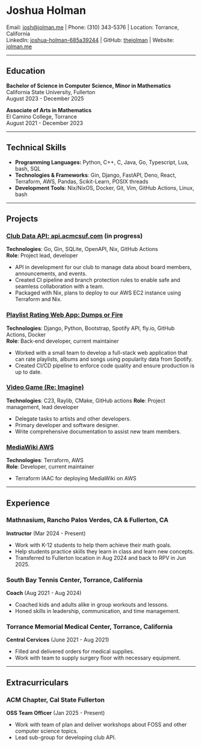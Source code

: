 # Joshua Holman
Email: <josh@jolman.me> | Phone: (310) 343-5376 | Location: Torrance, California  
LinkedIn: [joshua-holman-685a39244](https://linkedin.com/in/joshua-holman-685a39244) | GitHub: [thejolman](https://github.com/thejolman) | Website: [jolman.me](https://jolman.me)

---

## Education
**Bachelor of Science in Computer Science, Minor in Mathematics**  
California State University, Fullerton  
August 2023 - December 2025  

**Associate of Arts in Mathematics**  
El Camino College, Torrance  
August 2021 - December 2023

---

## Technical Skills
- **Programming Languages:** Python, C++, C, Java, Go, Typescript, Lua, bash, SQL
- **Technologies & Frameworks**: Gin, Django, FastAPI, Deno, React, Terraform, AWS, Pandas, Scikit-Learn, POSIX threads
- **Development Tools**: Nix/NixOS, Docker, Git, Vim, GitHub Actions, Linux, bash

---

## Projects
### [Club Data API: api.acmcsuf.com](https://github.com/acmcsufoss/api.acmcsuf.com) (in progress)
**Technologies**: Go, Gin, SQLite, OpenAPI, Nix, GitHub Actions  
**Role**: Project lead, developer

- API in development for our club to manage data about board members, announcements, and events.
- Created CI pipeline and branch protection rules to enable safe and seamless collaboration with a team.
- Packaged with Nix, plans to deploy to our AWS EC2 instance using Terraform and Nix.

### [Playlist Rating Web App: Dumps or Fire](https://github.com/thejolman/dumps-or-fire)
**Technologies**: Django, Python, Bootstrap, Spotify API, fly.io, GitHub Actions, Docker  
**Role**: Back-end developer, current maintainer

- Worked with a small team to develop a full-stack web application that can rate playlists, albums and songs using popularity data from Spotify.
- Created CI/CD pipeline to enforce code quality and ensure production is up to date.

### [Video Game (Re: Imagine)](https://github.com/TheJolman/rpg-raylib)
**Technologies**: C23, Raylib, CMake, GitHub actions
**Role**: Project management, lead developer

- Delegate tasks to artists and other developers.
- Primary developer and software designer.
- Write comprehensive documentation to assist new team members.

### [MediaWiki AWS](https://github.com/TheJolman/mediawiki-aws)
**Technologies**: Terraform, AWS  
**Role**: Developer, current maintainer

- Terraform IAAC for deploying MediaWiki on AWS

---

## Experience
### Mathnasium, Rancho Palos Verdes, CA & Fullerton, CA
**Instructor** (Mar 2024 - Present)  

- Work with K-12 students to help them achieve their math goals.
- Help students practice skills they learn in class and learn new concepts.
- Transferred to Fullerton location in Aug 2024 and back to RPV in Jun 2025.

### South Bay Tennis Center, Torrance, California
**Coach** (Aug 2021 - Aug 2024)  

- Coached kids and adults alike in group workouts and lessons.
- Honed skills in leadership, communication, and time management.

### Torrance Memorial Medical Center, Torrance, California
**Central Cervices** (June 2021 - Aug 2021)  

- Filled and delivered orders for medical supplies.
- Work with team to supply surgery floor with necessary equipment.

---

## Extracurriculars
### ACM Chapter, Cal State Fullerton
**OSS Team Officer** (Jan 2025 - Present)

- Work with team of plan and deliver workshops about FOSS and other computer science topics.
- Lead sub-group for developing club API.
